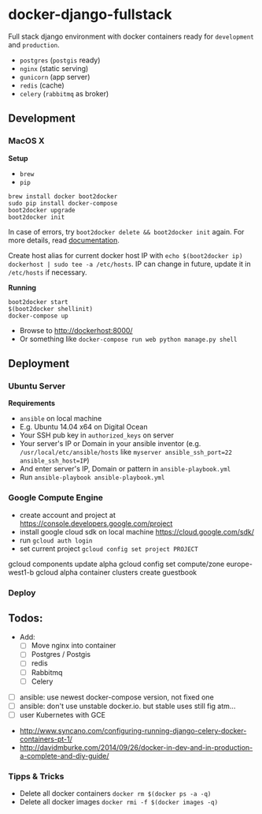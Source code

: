 # docker-django-fullstack

Full stack django environment with docker containers ready for `development` and `production`.

- `postgres` (`postgis` ready)
- `nginx` (static serving)
- `gunicorn` (app server)
- `redis` (cache)
- `celery` (`rabbitmq` as broker)

## Development

### MacOS X

**Setup**

- `brew`
- `pip`

```
brew install docker boot2docker
sudo pip install docker-compose
boot2docker upgrade
boot2docker init
```

In case of errors, try `boot2docker delete && boot2docker init` again.
For more details, read [documentation](https://docs.docker.com/installation/mac/).

Create host alias for current docker host IP with `echo $(boot2docker ip) dockerhost | sudo tee -a /etc/hosts`.
IP can change in future, update it in `/etc/hosts` if necessary.

**Running**

```
boot2docker start
$(boot2docker shellinit)
docker-compose up
```

- Browse to [http://dockerhost:8000/](http://dockerhost:8000/)
- Or something like `docker-compose run web python manage.py shell`

## Deployment

### Ubuntu Server

**Requirements**

- `ansible` on local machine
- E.g. Ubuntu 14.04 x64 on Digital Ocean
- Your SSH pub key in `authorized_keys` on server
- Your server's IP or Domain in your ansible inventor (e.g. `/usr/local/etc/ansible/hosts` like `myserver ansible_ssh_port=22 ansible_ssh_host=IP`)
- And enter server's IP, Domain or pattern in `ansible-playbook.yml`
- Run `ansible-playbook ansible-playbook.yml`

### Google Compute Engine

- create account and project at https://console.developers.google.com/project
- install google cloud sdk on local machine https://cloud.google.com/sdk/
- run `gcloud auth login`
- set current project `gcloud config set project PROJECT`

gcloud components update alpha
gcloud config set compute/zone europe-west1-b
gcloud alpha container clusters create guestbook




### Deploy

## Todos:

- Add:
  - [ ] Move nginx into container
  - [ ] Postgres / Postgis
  - [ ] redis
  - [ ] Rabbitmq
  - [ ] Celery
- [ ] ansible: use newest docker-compose version, not fixed one
- [ ] ansible: don't use unstable docker.io. but stable uses still fig atm...
- [ ] user Kubernetes with GCE

- http://www.syncano.com/configuring-running-django-celery-docker-containers-pt-1/
- http://davidmburke.com/2014/09/26/docker-in-dev-and-in-production-a-complete-and-diy-guide/


### Tipps & Tricks

- Delete all docker containers `docker rm $(docker ps -a -q)`
- Delete all docker images `docker rmi -f $(docker images -q)`

